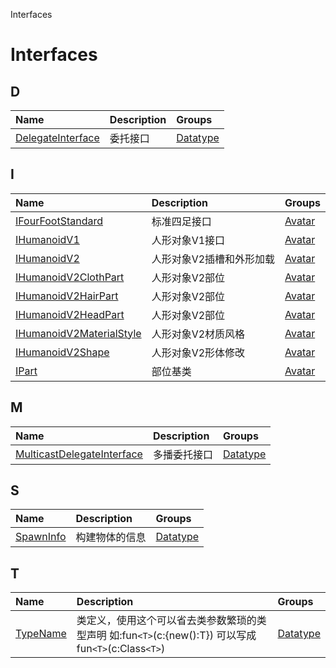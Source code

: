 Interfaces


# Interfaces <Badge type="tip" text="Groups" /> <Score text="Interfaces" />


## D
| Name | Description | Groups |
| :-----| :-----| :-----|
| [DelegateInterface](interfaces/Type.DelegateInterface.md) | 委托接口 | [Datatype](groups/Datatype.Datatype.md) |


## I
| Name | Description | Groups |
| :-----| :-----| :-----|
| [IFourFootStandard](interfaces/Gameplay.IFourFootStandard.md) | 标准四足接口 | [Avatar](groups/Avatar.Avatar.md) |
| [IHumanoidV1](interfaces/Gameplay.IHumanoidV1.md) | 人形对象V1接口 | [Avatar](groups/Avatar.Avatar.md) |
| [IHumanoidV2](interfaces/Gameplay.IHumanoidV2.md) | 人形对象V2插槽和外形加载 | [Avatar](groups/Avatar.Avatar.md) |
| [IHumanoidV2ClothPart](interfaces/Gameplay.IHumanoidV2ClothPart.md) | 人形对象V2部位 | [Avatar](groups/Avatar.Avatar.md) |
| [IHumanoidV2HairPart](interfaces/Gameplay.IHumanoidV2HairPart.md) | 人形对象V2部位 | [Avatar](groups/Avatar.Avatar.md) |
| [IHumanoidV2HeadPart](interfaces/Gameplay.IHumanoidV2HeadPart.md) | 人形对象V2部位 | [Avatar](groups/Avatar.Avatar.md) |
| [IHumanoidV2MaterialStyle](interfaces/Gameplay.IHumanoidV2MaterialStyle.md) | 人形对象V2材质风格 | [Avatar](groups/Avatar.Avatar.md) |
| [IHumanoidV2Shape](interfaces/Gameplay.IHumanoidV2Shape.md) | 人形对象V2形体修改 | [Avatar](groups/Avatar.Avatar.md) |
| [IPart](interfaces/Gameplay.IPart.md) | 部位基类 | [Avatar](groups/Avatar.Avatar.md) |


## M
| Name | Description | Groups |
| :-----| :-----| :-----|
| [MulticastDelegateInterface](interfaces/Type.MulticastDelegateInterface.md) | 多播委托接口 | [Datatype](groups/Datatype.Datatype.md) |


## S
| Name | Description | Groups |
| :-----| :-----| :-----|
| [SpawnInfo](interfaces/Type.SpawnInfo.md) | 构建物体的信息 | [Datatype](groups/Datatype.Datatype.md) |


## T
| Name | Description | Groups |
| :-----| :-----| :-----|
| [TypeName](interfaces/Type.TypeName.md) | 类定义，使用这个可以省去类参数繁琐的类型声明    如:fun`<T>`(c:{new():T}) 可以写成 fun`<T>`(c:Class`<T>`) | [Datatype](groups/Datatype.Datatype.md) |


